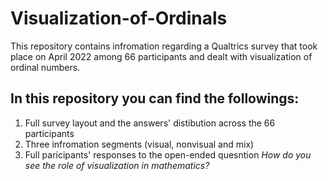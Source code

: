 # Visualization-of-Ordinals
This repository contains infromation regarding a Qualtrics survey that took place on April 2022 among 66 participants and dealt with visualization of ordinal numbers.
## In this repository you can find the followings:
1. Full survey layout and the answers' distibution across the 66 participants 
2. Three infromation segments (visual, nonvisual and mix)
3. Full paricipants' responses to the open-ended quesntion *How do you see the role of visualization in mathematics?* 
